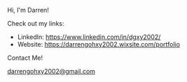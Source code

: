 Hi, I'm Darren!

Check out my links:
- LinkedIn: https://www.linkedin.com/in/dgxy2002/
- Website: https://darrengohxy2002.wixsite.com/portfolio

Contact Me!

darrengohxy2002@gmail.com

